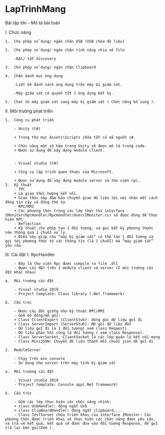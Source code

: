 # LapTrinhMang

Bài tập lớn - Mô tả bài toán



I.	Chức năng

  
	1.	Cho phép sử dụng/ ngăn chặn USB (USB chứa dữ liệu)
  
	2.	Cho phép sử dụng/ ngăn chặn tính năng chia sẻ file
            
		-Bật/ tắt discovery
  
	3.	Cho phép sử dụng/ ngăn chặn Clipboard
  
	4.	Chặn danh mục ứng dụng
           
		-Liệt kê danh sách ứng dụng trên máy bị giám sát.
            
		-Máy giám sát có quyền tắt 1 ứng dụng bất kỳ.
  
	5.	Chat từ máy giám sát sang máy bị giám sát ( Chức năng bổ sung ).




II.	Môi trường phát triển
  
	1.	Công cụ phát triển
    
		- Unity (C#)
        
		+ Trong thư mục Assets\Scripts chứa tất cả mã nguồn c#.
        
		+ Chức năng một số hàm trong Unity sẽ được mô tả trong code.      
		+ Được sử dụng để xây dựng module client.
    

		- Visual studio (C#)
        
		+ Công cụ lập trình quen thuộc của Microsoft.
        
		+ Được sử dụng để xây dựng module server và thư viện rpc. 
	2.	Kỹ thuật
		- TPC
		+ Là giao thức hướng kết nối.
		+ Giao thức này đảm bảo chuyển giao dữ liệu tới nơi nhận một cách đáng tin cậy và đúng thứ tự.
		- RPC/RMI
		+ Các phương thức trong các lớp thực thi interface IMonitor(RpcHandler/RpcHandler/User/IMonitor.cs) sẽ được dùng để thực hiện RPC
		- Reflection
		+ Kỹ thuật cho phép tạo 1 đối tượng, và gọi bất kỳ phương thước nào thông qua 1 chuỗi xử lý.
		+ Điều này giúp cho “máy bị giám sát” có thể tạo 1 đối tượng và gọi tới phương thức từ các thông tin (là 1 chuỗi) mà “máy giám sát” yêu cầu.

III. 	Cài đặt
	1.	RpcHandler
  
		- Đây là thư viện Rpc được compile ra file .dll
		- Được cài đặt trên 2 module client và server (2 môi trường cài đặt khác nhau)
    
	a. 	Môi trường cài đặt
  
		- Visual studio 2019
		- Project template: Class library (.Net framework)
    
	b.	Cấu trúc
  
		- Được cài đặt giống như kỹ thuật RPC/RMI
		- Gồm bộ đóng/mở gói:
		+ Class ClientExport (ClientStub): đóng gói dữ liệu gửi đi
		+ Class ServerImport (ServerStub): Mở gói dữ liệu đến
		- Dữ liệu gửi đi là 1 đối tượng( xem class Request).
		- Dữ liệu phản hồi cũng là đối tượng ( xem class Response).
		- Class ServerSocket, ClientSocket là các lớp quản lý kết nối mạng
		- Class MiniJSON: Chuyển dữ liệu thành mỗi chuỗi json để gửi đi
    
	2.	ModuleServer
  
		- Chạy trên win console
		- Sử dụng như server trên máy tính bị giám sát
    
	a.	Môi trường cài đặt
  
		- Visual studio 2019
		- Project template: Console app(.Net framework)
    
	b.	Cấu trúc
  
		- Gồm các lớp thực hiện các chức năng chính:
		+ class UsbHandler: đóng ngắt Usb
		+ class ClipBoardHandler: đóng ngắt clipboard,...
		- Class TestServer chứa triển khai của interface IMonitor: Các phương thức được triển khai sẽ thực hiện các chức năng được yêu cầu, và trả về kết quả, kết quả sẽ được đưa vào đối tượng Response, để gửi trả lại bên gọi(Xem ).

